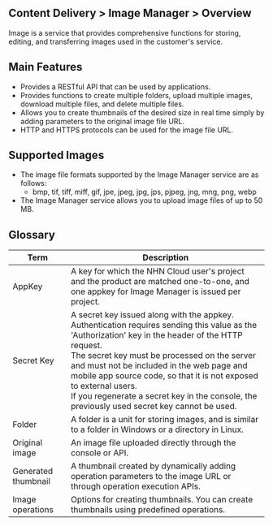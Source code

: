 ## Content Delivery > Image Manager > Overview

Image is a service that provides comprehensive functions for storing, editing, and transferring images used in the customer's service.

## Main Features

- Provides a RESTful API that can be used by applications.
- Provides functions to create multiple folders, upload multiple images, download multiple files, and delete multiple files.
- Allows you to create thumbnails of the desired size in real time simply by adding parameters to the original image file URL.
- HTTP and HTTPS protocols can be used for the image file URL.

## Supported Images 

- The image file formats supported by the Image Manager service are as follows:
	- bmp, tif, tiff, miff, gif, jpe, jpeg, jpg, jps, pjpeg, jng, mng, png, webp
- The Image Manager service allows you to upload image files of up to 50 MB.

## Glossary

| Term | Description |
|---|---|
| AppKey | A key for which the NHN Cloud user's project and the product are matched one-to-one, and one appkey for Image Manager is issued per project. |
| Secret Key | A secret key issued along with the appkey. Authentication requires sending this value as the 'Authorization' key in the header of the HTTP request. <br/>The secret key must be processed on the server and must not be included in the web page and mobile app source code, so that it is not exposed to external users. <br/>If you regenerate a secret key in the console, the previously used secret key cannot be used. |
| Folder | A folder is a unit for storing images, and is similar to a folder in Windows or a directory in Linux. |
| Original image | An image file uploaded directly through the console or API. |
| Generated thumbnail | A thumbnail created by dynamically adding operation parameters to the image URL or through operation execution APIs. |
| Image operations | Options for creating thumbnails. You can create thumbnails using predefined operations. |
